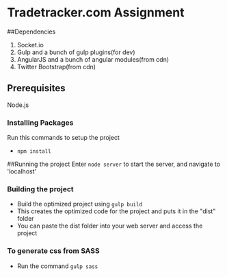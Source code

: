 # Tradetracker.com Assignment

##Dependencies
1. Socket.io
2. Gulp and a bunch of gulp plugins(for dev)
3. AngularJS and a bunch of angular modules(from cdn)
4. Twitter Bootstrap(from cdn)

## Prerequisites
Node.js

### Installing Packages
Run this commands to setup the project

 - `npm install`

##Running the project
Enter `node server` to start the server, and navigate to 'localhost'

### Building the project
 - Build the optimized project using `gulp build`
 - This creates the optimized code for the project and puts it in the "dist" folder
 - You can paste the dist folder into your web server and access the project

### To generate css from SASS
 - Run the command `gulp sass`
